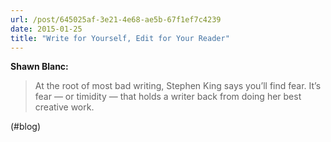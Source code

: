 ```yaml
---
url: /post/645025af-3e21-4e68-ae5b-67f1ef7c4239
date: 2015-01-25
title: "Write for Yourself, Edit for Your Reader"
---
```


**Shawn Blanc:**



> At the root of most bad writing, Stephen King says you’ll find fear. It’s fear — or timidity — that holds a writer back from doing her best creative work. 



(#blog)